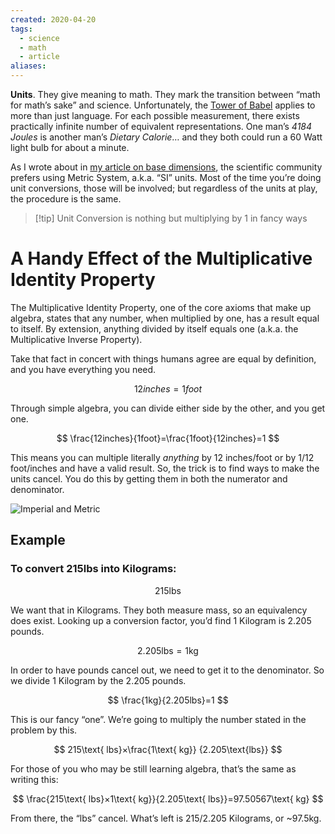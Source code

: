 ```yaml
---
created: 2020-04-20
tags:
  - science
  - math
  - article
aliases:
---
```

**Units**. They give meaning to math. They mark the transition between “math for math’s sake” and science. Unfortunately, the [Tower of Babel](https://en.wikipedia.org/wiki/Tower_of_Babel) applies to more than just language. For each possible measurement, there exists practically infinite number of equivalent representations. One man’s _4184 Joules_ is another man’s _Dietary Calorie_… and they both could run a 60 Watt light bulb for about a minute.

As I wrote about in [my article on base dimensions](https://aarongilly.com/gillespedia/fundamental-dimensions/), the scientific community prefers using Metric System, a.k.a. “SI” units. Most of the time you’re doing unit conversions, those will be involved; but regardless of the units at play, the procedure is the same.

> [!tip] Unit Conversion is nothing but multiplying by 1 in fancy ways

# A Handy Effect of the Multiplicative Identity Property

The Multiplicative Identity Property, one of the core axioms that make up algebra, states that any number, when multiplied by one, has a result equal to itself. By extension, anything divided by itself equals one (a.k.a. the Multiplicative Inverse Property).

Take that fact in concert with things humans agree are equal by definition, and you have everything you need.

$$ 12inches=1foot $$

Through simple algebra, you can divide either side by the other, and you get one.

$$ \frac{12inches}{1foot}=\frac{1foot}{12inches}=1 $$

This means you can multiple literally _anything_ by 12 inches/foot or by 1/12 foot/inches and have a valid result. So, the trick is to find ways to make the units cancel. You do this by getting them in both the numerator and denominator.

![Imperial and Metric](http://aarongilly.com/assets/images/gillespedia/units.jpg)

## Example

### To convert 215lbs into Kilograms:

$$ 215\text{lbs} $$

We want that in Kilograms. They both measure mass, so an equivalency does exist. Looking up a conversion factor, you’d find 1 Kilogram is 2.205 pounds.

$$ 2.205 \text{lbs}=1\text{kg} $$

In order to have pounds cancel out, we need to get it to the denominator. So we divide 1 Kilogram by the 2.205 pounds.

$$ \frac{1kg}{2.205lbs}=1 $$

This is our fancy “one”. We’re going to multiply the number stated in the problem by this.

$$ 215\text{ lbs}×\frac{1\text{ kg}} {2.205\text{lbs}} $$

For those of you who may be still learning algebra, that’s the same as writing this:

$$ \frac{215\text{ lbs}×1\text{ kg}}{2.205\text{ lbs}}=97.50567\text{ kg} $$

From there, the “lbs” cancel. What’s left is 215/2.205 Kilograms, or ~97.5kg.